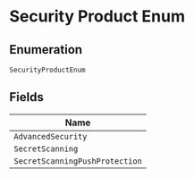 
# Security Product Enum

## Enumeration

`SecurityProductEnum`

## Fields

| Name |
|  --- |
| `AdvancedSecurity` |
| `SecretScanning` |
| `SecretScanningPushProtection` |


